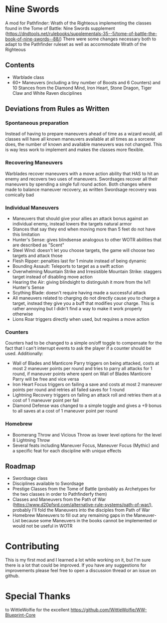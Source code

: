 # Nine Swords
A mod for Pathfinder: Wrath of the Righteous implementing the classes found in the Tome of Battle: Nine Swords supplement (https://dndtools.net/rulebooks/supplementals-35--5/tome-of-battle-the-book-of-nine-swords--88/)
There were some changes necessary both to adapt to the Pathfinder ruleset as well as accommodate Wrath of the Righteous

## Contents
 - Warblade class
 - 60+ Maneuvers (including a tiny number of Boosts and 6 Counters) and 10 Stances from the Diamond Mind, Iron Heart, Stone Dragon, Tiger Claw and White Raven disciplines

## Deviations from Rules as Written
### Spontaneous preparation
Instead of having to prepare maneuvers ahead of time as a wizard would, all classes will have all known maneuvers available at all times as a sorcerer does, the number of known and available maneuvers was not changed. This is way less work to implement and makes the classes more flexible.

### Recovering Maneuvers
Warblades recover maneuvers with a move action ability that HAS to hit an enemy and recovers two uses of maneuvers.
Swordsages recover all their maneuvers by spending a single full round action.
Both changes where made to balance maneuver recovery, as written Swordsage recovery was comically bad

### Individual Maneuvers
 - Maneuvers that should give your allies an attack bonus against an individual enemy, instead lowers the targets natural armor
 - Stances that say they end when moving more than 5 feet do not have this limitation
 - Hunter's Sense: gives blindsense analogous to other WOTR abilities that are described as "Scent"
 - Steel Wind: doesn't let you choose targets, the game will choose two targets and attack those
 - Flesh Ripper: penalties last for 1 minute instead of being dynamic
 - Bounding Assault: Teleports to target as a swift action
 - Overwhelming Mountain Strike and Irresistible Mountain Strike: staggers target instead of disabling move action
 - Hearing the Air: giving blindsight to distinguish it more from the lvl1 Hunter's Sense
 - Scything Blade: doesn't require having made a successful attack
 - All maneuvers related to charging do not directly cause you to charge a target, instead they give you a buff that modifies your charge. This is rather annoying but I didn't find a way to make it work properly otherwise
 - Lions Roar triggers directly when used, but requires a move action
 
### Counters
Counters had to be changed to a simple on/off toggle to compensate for the fact that I can't interrupt events to ask the player if a counter should be used. Additionally:

 - Wall of Blades and Manticore Parry triggers on being attacked, costs at most 2 maneuver points per round and tries to parry all attacks for 1 round, if maneuver points where spent on Wall of Blades Manticore Parry will be free and vice versa
 - Iron Heart Focus triggers on failing a save and costs at most 2 maneuver points per round and retries all failed saves for 1 round
 - Lightning Recovery triggers on failing an attack roll and retries them at a cost of 1 maneuver point per fail
 - Diamond Defense was changed to a simple toggle and gives a +9 bonus to all saves at a cost of 1 maneuver point per round

### Homebrew
 - Boomerang Throw and Vicious Throw as lower level options for the level 8 Lightning Throw
 - Several feats including Maneuver Focus, Maneuver Focus (Mythic) and a specific feat for each discipline with unique effects

## Roadmap
 - Swordsage class
 - Disciplines available to Swordsage
 - Prestige Classes from the Tome of Battle (probably as Archetypes for the two classes in order to Pathfinderfy them)
 - Classes and Maneuvers from the Path of War (https://www.d20pfsrd.com/alternative-rule-systems/path-of-war/), probably I'll fold the Maneuvers into the disciples from Path of War
 - Homebrew Maneuvers to fill out any remaining gaps in the Maneuver-List because some Maneuvers in the books cannot be implemented or would not be useful in WOTR

# Contributing
This is my first mod and I learned a lot while working on it, but I'm sure there is a lot that could be improved.
If you have any suggestions for improvements please feel free to open a discussion thread or an issue on github.

# Special Thanks
to WittleWolfie for the excellent https://github.com/WittleWolfie/WW-Blueprint-Core